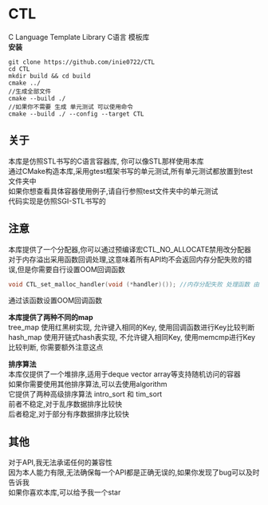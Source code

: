 # CTL
C Language Template Library C语言 模板库<br>
__安装__
```
git clone https://github.com/inie0722/CTL
cd CTL
mkdir build && cd build
cmake ../
//生成全部文件
cmake --build ./
//如果你不需要 生成 单元测试 可以使用命令
cmake --build ./ --config --target CTL
```

## 关于
本库是仿照STL书写的C语言容器库, 你可以像STL那样使用本库<br>
通过CMake构造本库,采用gtest框架书写的单元测试,所有单元测试都放置到test文件夹中<br>
如果你想查看具体容器使用例子,请自行参照test文件夹中的单元测试<br>
代码实现是仿照SGI-STL书写的<br>

## 注意
本库提供了一个分配器,你可以通过预编译宏CTL_NO_ALLOCATE禁用改分配器<br>
对于内存溢出采用函数回调处理,这意味着所有API均不会返回内存分配失败的错误,但是你需要自行设置OOM回调函数<br>
```c
void CTL_set_malloc_handler(void (*handler)()); //内存分配失败 处理函数 由用户自定义
```
通过该函数设置OOM回调函数<br>

__本库提供了两种不同的map__<br>
tree_map 使用红黑树实现, 允许键入相同的Key, 使用回调函数进行Key比较判断<br>
hash_map 使用开链式hash表实现, 不允许键入相同Key, 使用memcmp进行Key比较判断, 你需要额外注意这点<br>

__排序算法__<br>
本库仅提供了一个堆排序,适用于deque vector array等支持随机访问的容器<br>
如果你需要使用其他排序算法,可以去使用algorithm<br>
它提供了两种高级排序算法 intro_sort 和 tim_sort<br>
前者不稳定,对于乱序数据排序比较快<br>
后者稳定,对于部分有序数据排序比较快<br>

## 其他
对于API,我无法承诺任何的兼容性<br>
因为本人能力有限,无法确保每一个API都是正确无误的,如果你发现了bug可以及时告诉我<br>
如果你喜欢本库,可以给予我一个star<br>